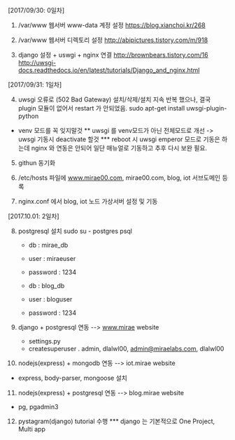 [2017/09/30: 0일차]

1) /var/www 웹서버 www-data 계정  설정
https://blog.xianchoi.kr/268

2) /var/www 웹서버 디렉토리 설정
http://abipictures.tistory.com/m/918

3) django 설정 + uswgi + nginx 연결
http://brownbears.tistory.com/16
http://uwsgi-docs.readthedocs.io/en/latest/tutorials/Django_and_nginx.html


[2017/09/31: 1일차]

4) uwsgi 오류로 (502 Bad Gateway) 설치/삭제/설치 지속 반복 했으나,
   결국 plugin 모듈이 없어서 restart 가 안되었음.
sudo apt-get install uwsgi-plugin-python
* venv 모드를 꼭 잊지말것
** uwsgi 를 venv모드가 아닌 전체모드로 개선 -> uwsgi 기동시 deactivate 할것
*** reboot 시 uwsgi emperor 모드로 기동은 하는데 nginx 와 연동은 안되어
    일단 매뉴얼로 기동하고 추후 다시 보완 필요.

5) githun 동기화

6) /etc/hosts 파일에 www.mirae00.com, mirae00.com, blog, iot 서브도메인 등록

7) nginx.conf 에서 blog, iot 노드 가상서버 설정 및 기동

[2017.10.01: 2일차]

8) postgresql 설치
   sudo su - postgres
   psql
   - db : mirae_db
   - user : miraeuser
   - password : 1234

   - db : blog_db
   - user : bloguser
   - password : 1234

9) django + postgresql 연동 --> www.mirae website
   - settings.py
   - createsuperuser
     . admin, dlalwl00, admin@miraelabs.com, dlalwl00

10) nodejs(express) + mongodb 연동  --> iot.mirae website
   - express, body-parser, mongoose 설치

11) nodejs(express) + postgresql 연동  --> blog.mirae website
   - pg, pgadmin3
 
12) pystagram(django) tutorial 수행 
   *** django 는 기본적으로  One Project, Multi app


